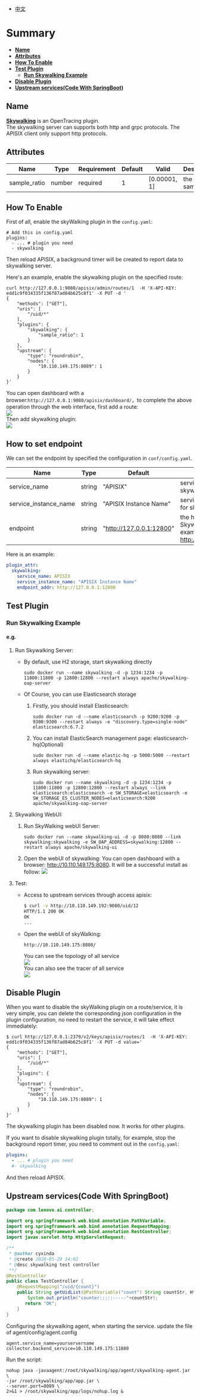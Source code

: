 <!--
#
# Licensed to the Apache Software Foundation (ASF) under one or more
# contributor license agreements.  See the NOTICE file distributed with
# this work for additional information regarding copyright ownership.
# The ASF licenses this file to You under the Apache License, Version 2.0
# (the "License"); you may not use this file except in compliance with
# the License.  You may obtain a copy of the License at
#
#     http://www.apache.org/licenses/LICENSE-2.0
#
# Unless required by applicable law or agreed to in writing, software
# distributed under the License is distributed on an "AS IS" BASIS,
# WITHOUT WARRANTIES OR CONDITIONS OF ANY KIND, either express or implied.
# See the License for the specific language governing permissions and
# limitations under the License.
#
-->

- [中文](../zh-cn/plugins/skywalking.md)

# Summary

- [**Name**](#Name)
- [**Attributes**](#Attributes)
- [**How To Enable**](#How-To-Enable)
- [**Test Plugin**](#Test-Plugin)
  - [**Run Skywalking Example**](#Run-Skywalking-Example)
- [**Disable Plugin**](#Disable-Plugin)
- [**Upstream services(Code With SpringBoot)**](#Upstream-services(Code-With-SpringBoot))

## Name

[**Skywalking**](https://github.com/apache/skywalking) is an OpenTracing plugin.\
The skywalking server can supports both http and grpc protocols. The APISIX client only support http protocols.

## Attributes

| Name         | Type   | Requirement | Default  | Valid        | Description                                                          |
| ------------ | ------ | ----------- | -------- | ------------ | -------------------------------------------------------------------- |
| sample_ratio | number | required    | 1        | [0.00001, 1] | the ratio of sample                                                  |

## How To Enable

First of all, enable the skyWalking plugin in the `config.yaml`:

```
# Add this in config.yaml
plugins:
  - ... # plugin you need
  - skywalking
```

Then reload APISIX, a background timer will be created to report data to skywalking server.

Here's an example, enable the skywalking plugin on the specified route:

```shell
curl http://127.0.0.1:9080/apisix/admin/routes/1  -H 'X-API-KEY: edd1c9f034335f136f87ad84b625c8f1' -X PUT -d '
{
    "methods": ["GET"],
    "uris": [
        "/uid/*"
    ],
    "plugins": {
        "skywalking": {
            "sample_ratio": 1
        }
    },
    "upstream": {
        "type": "roundrobin",
        "nodes": {
            "10.110.149.175:8089": 1
        }
    }
}'
```

You can open dashboard with a browser:`http://127.0.0.1:9080/apisix/dashboard/`，to complete the above operation through the web interface, first add a route:\
![ ](../images/plugin/skywalking-1.png)\
Then add skywalking plugin:\
![ ](../images/plugin/skywalking-2.png)

## How to set endpoint

We can set the endpoint by specified the configuration in `conf/config.yaml`.

| Name         | Type   | Default  | Description                                                          |
| ------------ | ------ | -------- | -------------------------------------------------------------------- |
| service_name | string | "APISIX" | service name for skywalking reporter                                 |
|service_instance_name|string|"APISIX Instance Name" | service instance name for skywalking reporter |
| endpoint     | string | "http://127.0.0.1:12800" | the http endpoint of Skywalking, for example: http://127.0.0.1:12800 |

Here is an example:

```yaml
plugin_attr:
  skywalking:
    service_name: APISIX
    service_instance_name: "APISIX Instance Name"
    endpoint_addr: http://127.0.0.1:12800
```

## Test Plugin

### Run Skywalking Example

#### e.g.

1. Run Skywalking Server:
    - By default, use H2 storage, start skywalking directly

        ```shell
        sudo docker run --name skywalking -d -p 1234:1234 -p 11800:11800 -p 12800:12800 --restart always apache/skywalking-oap-server
        ```

    - Of Course, you can use Elasticsearch storage

        1. Firstly, you should install Elasticsearch:

            ```shell
            sudo docker run -d --name elasticsearch -p 9200:9200 -p 9300:9300 --restart always -e "discovery.type=single-node" elasticsearch:6.7.2
            ```

        2. You can install ElasticSearch management page: elasticsearch-hq(Optional)

            ```shell
            sudo docker run -d --name elastic-hq -p 5000:5000 --restart always elastichq/elasticsearch-hq
            ```

        3. Run skywalking server:

            ```shell
            sudo docker run --name skywalking -d -p 1234:1234 -p 11800:11800 -p 12800:12800 --restart always --link elasticsearch:elasticsearch -e SW_STORAGE=elasticsearch -e SW_STORAGE_ES_CLUSTER_NODES=elasticsearch:9200 apache/skywalking-oap-server
            ```

2. Skywalking WebUI:
    1. Run SkyWalking webUI Server:

        ```shell
        sudo docker run --name skywalking-ui -d -p 8080:8080 --link skywalking:skywalking -e SW_OAP_ADDRESS=skywalking:12800 --restart always apache/skywalking-ui
        ```

    2. Open the webUI of  skywalking:
        You can open dashboard with a browser: http://10.110.149.175:8080. It will be a successful install as follow:
        ![ ](../images/plugin/skywalking-3.png)

3. Test:

    - Access to upstream services through access apisix:

        ```bash
        $ curl -v http://10.110.149.192:9080/uid/12
        HTTP/1.1 200 OK
        OK
        ...
        ```

    - Open the webUI of skyWalking:

        ```shell
        http://10.110.149.175:8080/
        ```

        You can see the topology of all service\
        ![ ](../../doc/images/plugin/skywalking-4.png)\
        You can also see the tracer of all service\
        ![ ](../../doc/images/plugin/skywalking-5.png)

## Disable Plugin

When you want to disable the skyWalking plugin on a route/service, it is very simple,
 you can delete the corresponding json configuration in the plugin configuration,
  no need to restart the service, it will take effect immediately:

```shell
$ curl http://127.0.0.1:2379/v2/keys/apisix/routes/1  -H 'X-API-KEY: edd1c9f034335f136f87ad84b625c8f1' -X PUT -d value='
{
    "methods": ["GET"],
    "uris": [
        "/uid/*"
    ],
    "plugins": {
    },
    "upstream": {
        "type": "roundrobin",
        "nodes": {
            "10.110.149.175:8089": 1
        }
    }
}'
```

The skywalking plugin has been disabled now. It works for other plugins.

If you want to disable skywalking plugin totally, for example, stop the background report timer,
you need to comment out in the `config.yaml`:

```yaml
plugins:
  - ... # plugin you need
  #- skywalking
```

And then reload APISIX.

## Upstream services(Code With SpringBoot)

```java
package com.lenovo.ai.controller;

import org.springframework.web.bind.annotation.PathVariable;
import org.springframework.web.bind.annotation.RequestMapping;
import org.springframework.web.bind.annotation.RestController;
import javax.servlet.http.HttpServletRequest;

/**
 * @author cyxinda
 * @create 2020-05-29 14:02
 * @desc skywalking test controller
 **/
@RestController
public class TestController {
    @RequestMapping("/uid/{count}")
    public String getUidList(@PathVariable("count") String countStr, HttpServletRequest request) {
        System.out.println("counter:::::-----"+countStr);
       return "OK";
    }
}
```

Configuring the skywalking agent, when starting the service.
update the file of agent/config/agent.config

```shell
agent.service_name=yourservername
collector.backend_service=10.110.149.175:11800
```

Run the script:

```shell
nohup java -javaagent:/root/skywalking/app/agent/skywalking-agent.jar \
-jar /root/skywalking/app/app.jar \
--server.port=8089 \
2>&1 > /root/skywalking/app/logs/nohup.log &
```
